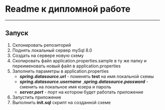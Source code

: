 # Readme к дипломной работе

---

## Запуск
1. Склонировать репозиторий
2. Поднять локальный сервер mySql 8.0
3. Создать на сервере новую схему
4. Скопировать файл application.properties.sample в ту же папку и переименовать новый файл в application.properties
5. Заполнить параметры в application.properties 
   * ***spring.datasource.url*** - поменять **test** на имя локальной схемы
   * ***spring.datasource.username*** ,***spring.datasource.password*** - сменить на локальное имя юзера и пароль
   * ***server.port*** - порт на котором будет работать приложение
6. Запустить приложение
7. Выполнить **init.sql** скрипт на созданной схеме

